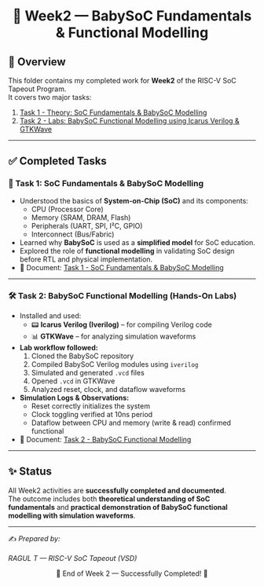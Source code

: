 <div align="center"> <h1>📘 Week2 — BabySoC Fundamentals & Functional Modelling </h1></div>

## 📌 Overview  
This folder contains my completed work for **Week2** of the RISC-V SoC Tapeout Program.  
It covers two major tasks:  

1. [Task 1 - Theory: SoC Fundamentals & BabySoC Modelling](./Task%201%20-%20SoC%20Fundamentals%20and%20BabySoC%20Modelling.md)  
2. [Task 2 - Labs: BabySoC Functional Modelling using Icarus Verilog & GTKWave](./Task%202%20-%20BabySoC%20Functional%20Modelling.md)  

---

## ✅ Completed Tasks  

### 📝 Task 1: SoC Fundamentals & BabySoC Modelling  
- Understood the basics of **System-on-Chip (SoC)** and its components:  
  - CPU (Processor Core)  
  - Memory (SRAM, DRAM, Flash)  
  - Peripherals (UART, SPI, I²C, GPIO)  
  - Interconnect (Bus/Fabric)  
- Learned why **BabySoC** is used as a **simplified model** for SoC education.  
- Explored the role of **functional modelling** in validating SoC design before RTL and physical implementation.  
- 📄 Document: [Task 1 - SoC Fundamentals & BabySoC Modelling](./Task%201%20-%20SoC%20Fundamentals%20and%20BabySoC%20Modelling.md)  

---

### 🛠️ Task 2: BabySoC Functional Modelling (Hands-On Labs)  
- Installed and used:  
  - 📟 **Icarus Verilog (Iverilog)** – for compiling Verilog code  
  - 📊 **GTKWave** – for analyzing simulation waveforms  
- **Lab workflow followed:**  
  1. Cloned the BabySoC repository  
  2. Compiled BabySoC Verilog modules using `iverilog`  
  3. Simulated and generated `.vcd` files  
  4. Opened `.vcd` in GTKWave  
  5. Analyzed reset, clock, and dataflow waveforms  
- **Simulation Logs & Observations:**  
  - Reset correctly initializes the system  
  - Clock toggling verified at 10ns period  
  - Dataflow between CPU and memory (write & read) confirmed functional  
- 📄 Document: [Task 2 - BabySoC Functional Modelling](./Task%202%20-%20BabySoC%20Functional%20Modelling.md)  

---

## ✨ Status  
All Week2 activities are **successfully completed and documented**.  
The outcome includes both **theoretical understanding of SoC fundamentals** and **practical demonstration of BabySoC functional modelling with simulation waveforms**.  

---

✍️ *Prepared by:<br>  
RAGUL T — RISC-V SoC Tapeout (VSD)*  

<div align="center">
🌟 End of Week 2 — Successfully Completed! 🌟
</div>

